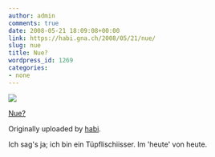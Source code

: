 ```yaml
---
author: admin
comments: true
date: 2008-05-21 18:09:08+00:00
link: https://habi.gna.ch/2008/05/21/nue/
slug: nue
title: Nue?
wordpress_id: 1269
categories:
- none
---
```



 [![](http://farm3.static.flickr.com/2060/2510923925_c80c40deea_m.jpg)](http://www.flickr.com/photos/habi/2510923925/)
   

 
  [Nue?](http://www.flickr.com/photos/habi/2510923925/)
    

  Originally uploaded by [habi](http://www.flickr.com/people/habi/).
 



Ich sag's ja; ich bin ein Tüpflischiisser. Im 'heute' von heute.
  

